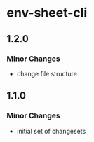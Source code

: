 # env-sheet-cli

## 1.2.0

### Minor Changes

- change file structure

## 1.1.0

### Minor Changes

- initial set of changesets

